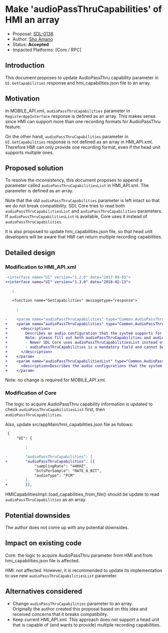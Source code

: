 # Make 'audioPassThruCapabilities' of HMI an array

* Proposal: [SDL-0138](0138-hmi-audiopassthru-capability.md)
* Author: [Sho Amano](https://github.com/shoamano83)
* Status: **Accepted**
* Impacted Platforms: [Core / RPC]

## Introduction

This document proposes to update AudioPassThru capability parameter in `UI.GetCapabilities` response and hmi\_capabilities.json file to an array.

## Motivation

In MOBILE\_API.xml, `audioPassThruCapabilities` parameter in `RegisterAppInterface` response is defined as an array. This makes sense since HMI can support more than one recording formats for AudioPassThru feature.

On the other hand, `audioPassThruCapabilities` parameter in `UI.GetCapabilities` response is not defined as an array in HMI\_API.xml. Therefore HMI can only provide one recording format, even if the head unit supports multiple ones.


## Proposed solution

To resolve the inconsistency, this document proposes to append a parameter called `audioPassThruCapabilitiesList` in HMI\_API.xml. The parameter is defined as an array.

Note that the old `audioPassThruCapabilities` parameter is left intact so that we do not break compatibility. SDL Core tries to read both `audioPassThruCapabilitiesList` and `audioPassThruCapabilities` parameters. If `audioPassThruCapabilitiesList` is available, Core uses it instead of `audioPassThruCapabilities`.

It is also proposed to update hmi\_capabilities.json file, so that head unit developers will be aware that HMI can return multiple recording capabilities.


## Detailed design

### Modification to HMI\_API.xml

```diff
-<interface name="UI" version="1.2.0" date="2017-09-05">
+<interface name="UI" version="1.3.0" date="2018-02-13">
 
   :
 
   <function name="GetCapabilities" messagetype="response">
 
     :
 
-    <param name="audioPassThruCapabilities" type="Common.AudioPassThruCapabilities" mandatory="true"/>
+    <param name="audioPassThruCapabilities" type="Common.AudioPassThruCapabilities" mandatory="true">
+      <description>
+        Describes an audio configuration that the system supports for PerformAudioPassThru.
+        Note: please fill out both audioPassThruCapabilities and audioPassThruCapabilitiesList parameters, as:
+        - Newer SDL Core uses audioPassThruCapabilitiesList instead of audioPassThruCapabilities.
+        - audioPassThruCapabilities is a mandatory field and cannot be omitted.
+      </description>
+    </param>
+    <param name="audioPassThruCapabilitiesList" type="Common.AudioPassThruCapabilities" minsize="1" maxsize="100" array="true">
+      <description>Describes the audio configurations that the system supports for PerformAudioPassThru.</description>
+    </param>
```

Note: no change is required for MOBILE\_API.xml.


### Modification of Core

The logic to acquire AudioPassThru capability information is updated to check `audioPassThruCapabilitiesList` first, then `audioPassThruCapabilities`.

Also, update src/appMain/hmi\_capabilities.json file as follows:
```diff
 {
     "UI": {
 
         :
 
-        "audioPassThruCapabilities": {
+        "audioPassThruCapabilities": [{
             "samplingRate": "44KHZ",
             "bitsPerSample": "RATE_8_BIT",
             "audioType": "PCM"
-        },
+        }],
```

HMICapabilitiesImpl::load\_capabilities\_from\_file() should be update to read `audioPassThruCapabilities` as an array.


## Potential downsides

The author does not come up with any potential downsides.

## Impact on existing code

Core: the logic to acquire AudioPassThru parameter from HMI and from hmi\_capabilities.json file is affected.

HMI: not affected. However, it is recommended to update its implementation to use new `audioPassThruCapabilitiesList` parameter.

## Alternatives considered

- Change `audioPassThruCapabilities` parameter to an array.<br>
  Originally the author created this proposal based on this idea and received concerns that it breaks compatibility.
- Keep current HMI\_API.xml. This approach does not support a head unit that is capable of (and wants to provide) multiple recording capabilities.
